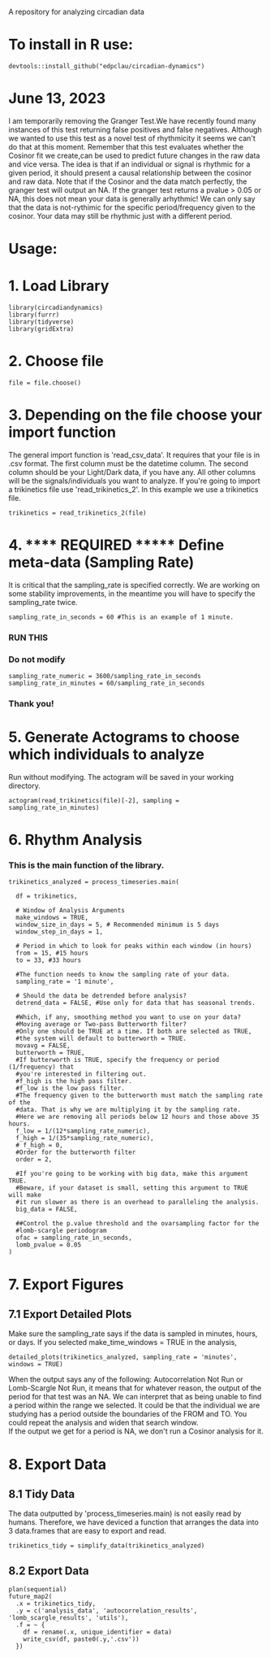 A repository for analyzing circadian data

# To install in R use:
```{r}
devtools::install_github("edpclau/circadian-dynamics")
```

# June 13, 2023
I am temporarily removing the Granger Test.We have recently found many instances of this test returning false positives and false negatives. Although we wanted to use this test as a novel test of rhythmicity it seems we can't do that at this moment. 
Remember that this test evaluates whether the Cosinor fit we create,can be used to predict future changes in the raw data and vice versa. The idea is that if an individual or signal is rhythmic for a given period, it should present a causal relationship between the cosinor and raw data.
Note that if the Cosinor and the data match perfectly, the granger test will output an NA. If the granger test returns a pvalue > 0.05 or NA, this does not mean your data is generally arhythmic! We can only say that the data is not-rythimic for the specific period/frequency given to the cosinor. Your data may still be rhythmic just with a different period.

# Usage:

# 1. Load Library
```{r}
library(circadiandynamics)
library(furrr)
library(tidyverse)
library(gridExtra)
```

# 2. Choose file
```{r}
file = file.choose()
```
# 3. Depending on the file choose your import function
The general import function is 'read_csv_data'. It requires that your file is in .csv format. The first column must be the datetime column. The second column should be your Light/Dark data, if you have any. All other columns will be the signals/individuals you want to analyze. If you're going to import a trikinetics file use 'read_trikinetics_2'. In this example we use a trikinetics file.
```{r}
trikinetics = read_trikinetics_2(file)
```

# 4. **** REQUIRED ***** Define meta-data (Sampling Rate)
It is critical that the sampling_rate is specified correctly. We are working on some stability improvements, in the meantime you will have to specify the sampling_rate twice.
```{r}
sampling_rate_in_seconds = 60 #This is an example of 1 minute.
```
### RUN THIS
### Do not modify
```{r}
sampling_rate_numeric = 3600/sampling_rate_in_seconds
sampling_rate_in_minutes = 60/sampling_rate_in_seconds
```
### Thank you!


# 5. Generate Actograms to choose which individuals to analyze
Run without modifying. The actogram will be saved in your working directory.
```{r}
actogram(read_trikinetics(file)[-2], sampling = sampling_rate_in_minutes)
```
# 6. Rhythm Analysis
### This is the main function of the library.
```{r}
trikinetics_analyzed = process_timeseries.main(

  df = trikinetics,

  # Window of Analysis Arguments
  make_windows = TRUE,
  window_size_in_days = 5, # Recommended minimum is 5 days
  window_step_in_days = 1,

  # Period in which to look for peaks within each window (in hours)
  from = 15, #15 hours
  to = 33, #33 hours

  #The function needs to know the sampling rate of your data.
  sampling_rate = '1 minute',

  # Should the data be detrended before analysis?
  detrend_data = FALSE, #Use only for data that has seasonal trends.

  #Which, if any, smoothing method you want to use on your data?
  #Moving average or Two-pass Butterworth filter?
  #Only one should be TRUE at a time. If both are selected as TRUE,
  #the system will default to butterworth = TRUE.
  movavg = FALSE,
  butterworth = TRUE,
  #If butterworth is TRUE, specify the frequency or period (1/frequency) that
  #you're interested in filtering out.
  #f_high is the high pass filter.
  #f_low is the low pass filter.
  #The frequency given to the butterworth must match the sampling rate of the
  #data. That is why we are multiplying it by the sampling rate.
  #Here we are removing all periods below 12 hours and those above 35 hours.
  f_low = 1/(12*sampling_rate_numeric),
  f_high = 1/(35*sampling_rate_numeric),
  # f_high = 0,
  #Order for the butterworth filter
  order = 2,

  #If you're going to be working with big data, make this argument TRUE.
  #Beware, if your dataset is small, setting this argument to TRUE will make
  #it run slower as there is an overhead to paralleling the analysis.
  big_data = FALSE,

  ##Control the p.value threshold and the ovarsampling factor for the
  #lomb-scargle periodogram
  ofac = sampling_rate_in_seconds,
  lomb_pvalue = 0.05
)
```
# 7. Export Figures
## 7.1 Export Detailed Plots
Make sure the sampling_rate says if the data is sampled in minutes, hours, or days. If you selected make_time_windows = TRUE in the analysis,
```{r}
detailed_plots(trikinetics_analyzed, sampling_rate = 'minutes', windows = TRUE)
```
When the output says any of the following: Autocorrelation Not Run or Lomb-Scargle Not Run, it means that for whatever reason, the output of the period for that test was an NA. We can interpret that as being unable to find a period within the range we selected. It could be that the individual we are studying has a period outside the boundaries of the FROM and TO. You could repeat the analysis and widen that search window. <br>
If the output we get for a period is NA, we don't run a Cosinor analysis for it.

# 8. Export Data
## 8.1 Tidy Data
The data outputted by 'process_timeseries.main) is not easily read by humans. Therefore, we have deviced a function that arranges the data into 3 data.frames that are easy to export and read.
```{r}
trikinetics_tidy = simplify_data(trikinetics_analyzed)
```
## 8.2 Export Data
```{r}
plan(sequential)
future_map2(
  .x = trikinetics_tidy,
  .y = c('analysis_data', 'autocorrelation_results', 'lomb_scargle_results', 'utils'),
  .f = ~ {
    df = rename(.x, unique_identifier = data)
    write_csv(df, paste0(.y,'.csv'))
  })
```






